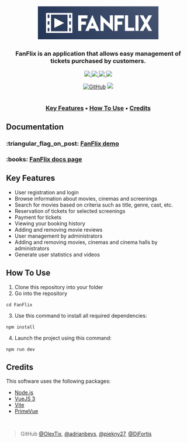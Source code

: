 <h1 align="center">
  <br>
  <a href="#" onclick="return false;"><img src="public/images/nfanflix.png" alt="FanFlix" width="330"></a>
  <br>
</h1>

<h3 align="center">FanFlix is an application that allows easy management of tickets purchased by customers.</h3>

<p align="center">
  <a href="https://vuejs.org/">
    <img src="https://img.shields.io/badge/vuejs-%2335495e.svg?style=for-the-badge&logo=vuedotjs&logoColor=%234FC08D">
  </a>
  <a href="https://primevue.org/">
    <img src="https://img.shields.io/badge/PrimeVue-1867C0?style=for-the-badge&logo=netlify&logoColor=AEDDFF">
  </a>
  <a href="https://vitejs.dev/">
    <img src="https://img.shields.io/badge/vite-%23646CFF.svg?style=for-the-badge&logo=vite&logoColor=white">
  </a>
  <a href="https://nodejs.org/en/">
      <img src="https://img.shields.io/badge/Node.js-43853D?style=for-the-badge&logo=node.js&logoColor=white">
  </a>
</p>

<p align="center">
  <a href="#"><img alt="GitHub" src="https://img.shields.io/github/license/OlexTix/FanFlix"></a>
  <img src="https://img.shields.io/website-up-down-green-red/https/olextix.github.io/FanFlix/.svg?style=flat-square"></a><br><br>
</p>

<h3><p align="center">
  <a href="#key-features">Key Features</a> •
  <a href="#how-to-use">How To Use</a> •
  <a href="#credits">Credits</a>
  
</p></h3>

## Documentation

<h3> :triangular_flag_on_post: <a href="https://fanflix.fantasticstudio.online/" target="_blank"> FanFlix demo </a></h3>
<h3> :books: <a href="https://docs.fanflix.fantasticstudio.online/" target="_blank"> FanFlix docs page </a></h3>

## Key Features

- User registration and login
- Browse information about movies, cinemas and screenings
- Search for movies based on criteria such as title, genre, cast, etc.
- Reservation of tickets for selected screenings
- Payment for tickets
- Viewing your booking history
- Adding and removing movie reviews
- User management by administrators
- Adding and removing movies, cinemas and cinema halls by administrators
- Generate user statistics and videos

## How To Use

1. Clone this repository into your folder
2. Go into the repository
```
cd FanFlix
```
3. Use this command to install all required dependencies:
```
npm install
```
4. Launch the project using this command:
```
npm run dev
```

## Credits

This software uses the following packages:

- [Node.js](https://nodejs.org/)
- [VueJS 3](https://www.npmjs.com/package/vue/v/3.2.47)
- [Vite](https://vitejs.dev/)
- [PrimeVue](https://primevue.org/)

<br>

> GitHub [@OlexTix](https://github.com/OlexTix), [@adrianbeys](https://github.com/adrianbeys), [@piekny27](https://github.com/piekny27), [@DiFortis](https://github.com/DiFortis)
